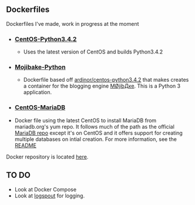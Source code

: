 ## Dockerfiles ##

Dockerfiles I've made, work in progress at the moment

* ### [CentOS-Python3.4.2](https://registry.hub.docker.com/u/ardinor/centos-python3.4.2/) ###

  * Uses the latest version of CentOS and builds Python3.4.2

* ### [Mojibake-Python](https://registry.hub.docker.com/u/ardinor/mojibake-python/) ###

  * Dockerfile based off [ardinor/centos-python3.4.2](https://registry.hub.docker.com/u/ardinor/centos-python3.4.2/) that makes creates a container for the blogging engine [MØjibДĸe](https://github.com/ardinor/mojibake). This is a Python 3 application.

* ### [CentOS-MariaDB](https://registry.hub.docker.com/u/ardinor/centos-mariadb/) ###

 * Docker file using the latest CentOS to install MariaDB from mariadb.org's yum repo. It follows much of the path as the official [MariaDB repo](https://registry.hub.docker.com/_/mariadb/) except it's on CentOS and it offers support for creating multiple databases on intial creation. For more information, see the [README](https://github.com/ardinor/dockerfiles/tree/master/CentOS-MariaDB)


Docker repository is located [here](https://hub.docker.com/u/ardinor/).

TO DO
-------------------------
- Look at Docker Compose
- Look at [logspout](https://github.com/gliderlabs/logspout) for logging.

